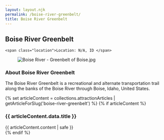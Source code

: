 ```yaml
---
layout: layout.njk
permalink: /boise-river-greenbelt/
title: Boise River Greenbelt
---
```


<article class="attraction-detail container">
  <h2>Boise River Greenbelt</h2>
  <div class="attraction-meta">
    
    <span class="location">Location: N/A, ID </span>
  </div>
  <figure class="attraction-image">
    <img src="https://upload.wikimedia.org/wikipedia/commons/6/6c/Boise_River_-_Greenbelt_of_Boise.jpg?v=1743964413072" alt="Boise River - Greenbelt of Boise.jpg" loading="lazy">
  </figure>
  <div class="attraction-description">
    <h3>About Boise River Greenbelt</h3>
    <p>The Boise River Greenbelt is a recreational and alternate transportation trail along the banks of the Boise River through Boise, Idaho, United States.</p>
  </div>
  
  {% set articleContent = collections.attractionArticles | getArticleForSlug('boise-river-greenbelt') %}
  {% if articleContent %}
  <div class="attraction-article">
    <h3>{{ articleContent.data.title }}</h3>
    <div class="article-content">
      {{ articleContent.content | safe }}
    </div>
  </div>
  {% endif %}
  
  
</article>